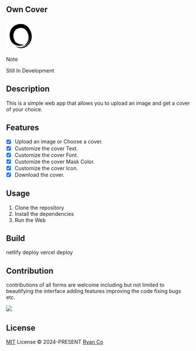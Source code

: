 ## Own Cover

<img src="public\logo.png" width="80" height="80" />

> [!NOTE]
> Still In Development

## Description
This is a simple web app that allows you to upload an image and get a cover of your choice.

## Features
- [x] Upload an image or Choose a cover.
- [x] Customize the cover Text.
- [x] Customize the cover Font.
- [x] Customize the cover Mask Color.
- [x] Customize the cover Icon.
- [x] Download the cover.

## Usage
1. Clone the repository
2. Install the dependencies
3. Run the Web

## Build
netlify deploy
vercel deploy

## Contribution

contributions of all forms are welcome including but not limited to beautifying the interface adding features improving the code fixing bugs etc.

<a href="https://github.com/rr210/own-cover/graphs/contributors">
  <img src="https://contrib.rocks/image?repo=rr210/own-cover" />
</a>

## License

[MIT](./LICENSE) License © 2024-PRESENT [Ryan Co](https://github.com/rr210)
